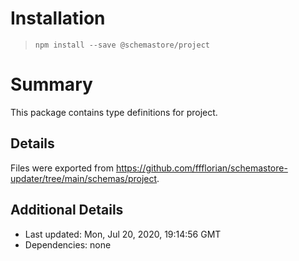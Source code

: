 # Installation
> `npm install --save @schemastore/project`

# Summary
This package contains type definitions for project.

## Details
Files were exported from https://github.com/ffflorian/schemastore-updater/tree/main/schemas/project.

## Additional Details
* Last updated: Mon, Jul 20, 2020, 19:14:56 GMT
* Dependencies: none

